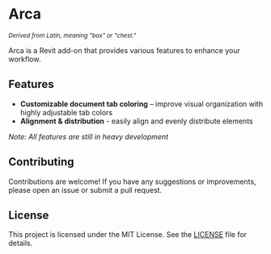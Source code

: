 ﻿# Arca
<sub><i>Derived from Latin, meaning "box" or "chest."</i></sub>

Arca is a Revit add-on that provides various features to enhance your workflow.

## Features

- **Customizable document tab coloring** – improve visual organization with highly adjustable tab colors
- **Alignment & distribution** - easily align and evenly distribute elements

*Note: All features are still in heavy development*

## Contributing

Contributions are welcome! If you have any suggestions or improvements, please open an issue or submit a pull request.

## License

This project is licensed under the MIT License. See the [LICENSE](LICENSE) file for details.